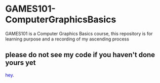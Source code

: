 # GAMES101-ComputerGraphicsBasics
GAMES101 is a Computer Graphics Basics course, this repository is for learning purpose and a recording of my ascending process


## please do not see my code if you haven't done yours yet ##
<span style="color:blue">hey</span>.
